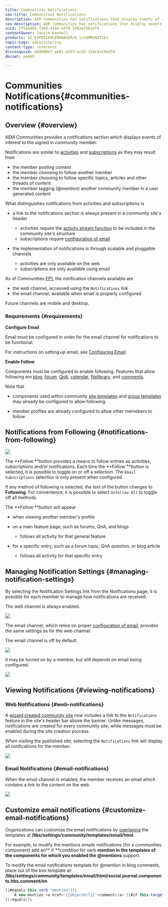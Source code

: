 ```yaml
---
title: Communities Notifications
seo-title: Communities Notifications
description: AEM Communities has notifications that display events of interest to the signed-in community member
seo-description: AEM Communities has notifications that display events of interest to the signed-in community member
uuid: 2f5ea4b5-7308-414e-a3f8-2e8aa76b1ef4
contentOwner: Janice Kendall
products: SG_EXPERIENCEMANAGER/6.5/COMMUNITIES
topic-tags: administering
content-type: reference
discoiquuid: ab9088b7-a691-4153-ac82-1e8c0a19ed5d
docset: aem65

---
```


# Communities Notifications{#communities-notifications}

## Overview {#overview}

AEM Communities provides a notifications section which displays events of interest to the signed in community member.

Notifications are similar to [activities](/help/communities/essentials-activities.md) and [subscriptions](/help/communities/subscriptions.md) as they may result from

* the member posting content
* the member choosing to follow another member
* the member choosing to follow specific topics, articles and other threads of content
* the member tagging (@mention) another community member in a user generated content

What distinguishes notifications from activities and subscriptions is

* a link to the notifications section is always present in a community site's header

    * activities require the [activity stream function](/help/communities/functions.md#activity-stream-function) to be included in the community site's structure
    * subscriptions require [configuration of email](/help/communities/email.md)

* the implementation of notifications is through scalable and pluggable channels

    * activities are only available on the web
    * subscriptions are only available using email

As of Communities [FP1](/help/communities/deploy-communities.md#latestfeaturepack), the notification channels available are

* the web channel, accessed using the `Notifications` link
* the email channel, available when email is properly configured

Future channels are mobile and desktop.

### Requirements {#requirements}

**Configure Email**

Email must be configured in order for the email channel for notifications to be functional.

For instructions on setting up email, see [Configuring Email](/help/communities/analytics.md).

**Enable Follow**

Components must be configured to enable following. Features that allow following are [blog](/help/communities/blog-feature.md), [forum](/help/communities/forum.md), [QnA](/help/communities/working-with-qna.md), [calendar](/help/communities/calendar.md), [filelibrary](/help/communities/file-library.md), and [comments](/help/communities/comments.md).

Note that

* components used within community [site templates](/help/communities/sites.md) and [group templates](/help/communities/tools-groups.md) may already be configured to allow following

* member profiles are already configured to allow other memebers to follow

## Notifications from Following {#notifications-from-following}

![](assets/chlimage_1-243.png)

The **Follow **button provides a means to follow entries as activities, subscriptions and/or notifications. Each time the **Follow **button is selected, it is possible to toggle on or off a selection. The `Email Subscriptions` selection is only present when configured.

If any method of following is selected, the text of the button changes to **Following**. For convenience, it is possible to select `Unfollow All` to toggle off all methods.

The **Follow **button will appear

* when viewing another member's profile
* on a main feature page, such as forums, QnA, and blogs

    * follows all activity for that general feature

* for a specific entry, such as a forum topic, QnA question, or blog article

    * follows all activity for that specific entry

## Managing Notification Settings {#managing-notification-settings}

By selecting the Notification Settings link from the Notifications page, it is possible for each member to manage how notifications are received.

The web channel is always enabled.

![](assets/chlimage_1-244.png)

The email channel, which relies on proper [configuration of email](/help/communities/email.md), provides the same settings as for the web channel.

The email channel is off by default.

![](assets/chlimage_1-245.png)

It may be turned on by a member, but still depends on email being configured.

![](assets/chlimage_1-246.png)

## Viewing Notifications {#viewing-notifications}

### Web Notifications {#web-notifications}

A [wizard created community site](/help/communities/sites-console.md) now includes a link to the `Notifications` feature in the site's header bar above the banner. Unlike messages, notifications are created for every community site, while messages must be enabled during the site creation process.

When visiting the published site, selecting the `Notifications` link will display all notifications for the member.

![](assets/chlimage_1-247.png)

### Email Notifications {#email-notifications}

When the email channel is enabled, the member receives an email which contains a link to the content on the web.

![](assets/chlimage_1-248.png)

## Customize email notifications {#customize-email-notifications}

Organizations can customize the email notifications by [overlaying](/help/communities/client-customize.md#overlays) the templates at **/libs/settings/community/templates/email/html**.

For example, to modify the mentions emails notifications (for a communities component) add an** if **condition for verb **mention **in the templates of the components for which you enabled the** @mentions** support.

To modify the email notifications template for @mention in blog comments, place out of the box template at: **/libs/settings/community/templates/email/html/social.journal.components.hbs.comment/en**

```java
{{#equals this.verb "mention"}}\
    A new mention <a href="{{objectUrl}}">comment</a> {{#if this.target.properties.[jcr:title]}}to the article "{{{target.displayName}}}" {{/if}}was added by {{{user.name}}} on {{dateUtil this.published format="EEE, d MMM yyyy HH:mm:ss z"}}.\n \
{{/equals}}\
```

